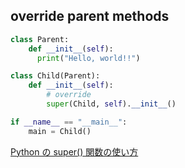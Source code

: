 ## override parent methods

```python
class Parent:
    def __init__(self):
      print("Hello, world!!")

class Child(Parent):
    def __init__(self):
        # override
        super(Child, self).__init__()

if __name__ == "__main__":
    main = Child()
```

[Python の super() 関数の使い方](https://www.lifewithpython.com/2014/01/python-super-function.html)

